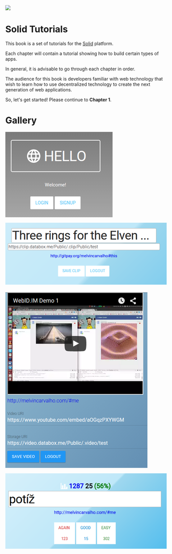 ![](https://avatars3.githubusercontent.com/u/14262490?v=3&s=200)

Solid Tutorials
=======

This book is a set of tutorials for the [Solid](https://github.com/solid) platform.

Each chapter will contain a tutorial showing how to build certain types of apps.

In general, it is advisable to go through each chapter in order.

The audience for this book is developers familiar with web technology that wish to learn how to use decentralized technology to create the next generation of web applications.

So, let's get started!  Please continue to **Chapter 1**[](https://melvincarvalho.gitbooks.io/solid-tutorials/content/chapter1.html).


Gallery
=======

![](solidhello.png)

![](clip.png)

![](video.png)

![](words.png)